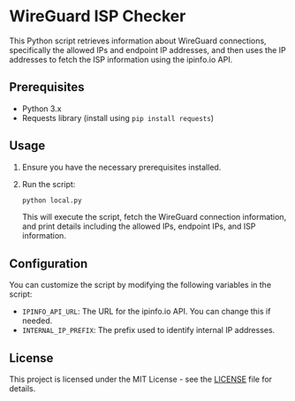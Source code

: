 # WireGuard ISP Checker

This Python script retrieves information about WireGuard connections, specifically the allowed IPs and endpoint IP addresses, and then uses the IP addresses to fetch the ISP information using the ipinfo.io API.

## Prerequisites

- Python 3.x
- Requests library (install using `pip install requests`)

## Usage

1. Ensure you have the necessary prerequisites installed.

2. Run the script:

   ```bash
   python local.py
   ```

   This will execute the script, fetch the WireGuard connection information, and print details including the allowed IPs, endpoint IPs, and ISP information.

## Configuration

You can customize the script by modifying the following variables in the script:

- `IPINFO_API_URL`: The URL for the ipinfo.io API. You can change this if needed.
- `INTERNAL_IP_PREFIX`: The prefix used to identify internal IP addresses.

## License

This project is licensed under the MIT License - see the [LICENSE](LICENSE) file for details.
```
